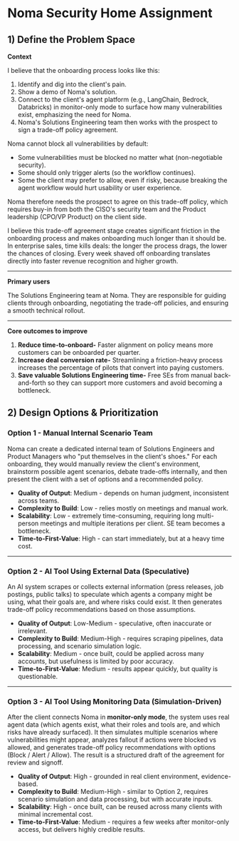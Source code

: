 # Noma Security Home Assignment

## **1) Define the Problem Space**

**Context**

I believe that the onboarding process looks like this:

1. Identify and dig into the client's pain.
2. Show a demo of Noma's solution.
3. Connect to the client's agent platform (e.g., LangChain, Bedrock, Databricks) in monitor-only mode to surface how many vulnerabilities exist, emphasizing the need for Noma.
4. Noma's Solutions Engineering team then works with the prospect to sign a trade-off policy agreement.

Noma cannot block all vulnerabilities by default:

- Some vulnerabilities must be blocked no matter what (non-negotiable security).
- Some should only trigger alerts (so the workflow continues).
- Some the client may prefer to allow, even if risky, because breaking the agent workflow would hurt usability or user experience.

Noma therefore needs the prospect to agree on this trade-off policy, which requires buy-in from both the CISO's security team and the Product leadership (CPO/VP Product) on the client side.

I believe this trade-off agreement stage creates significant friction in the onboarding process and makes onboarding much longer than it should be. In enterprise sales, time kills deals: the longer the process drags, the lower the chances of closing. Every week shaved off onboarding translates directly into faster revenue recognition and higher growth.

---

**Primary users**

The Solutions Engineering team at Noma. They are responsible for guiding clients through onboarding, negotiating the trade-off policies, and ensuring a smooth technical rollout.

---

**Core outcomes to improve**

1. **Reduce time-to-onboard-** Faster alignment on policy means more customers can be onboarded per quarter.
2. **Increase deal conversion rate-** Streamlining a friction-heavy process increases the percentage of pilots that convert into paying customers.
3. **Save valuable Solutions Engineering time-** Free SEs from manual back-and-forth so they can support more customers and avoid becoming a bottleneck.

## **2) Design Options & Prioritization**

### **Option 1 - Manual Internal Scenario Team**

Noma can create a dedicated internal team of Solutions Engineers and Product Managers who "put themselves in the client's shoes." For each onboarding, they would manually review the client's environment, brainstorm possible agent scenarios, debate trade-offs internally, and then present the client with a set of options and a recommended policy.

- **Quality of Output**: Medium - depends on human judgment, inconsistent across teams.
- **Complexity to Build**: Low - relies mostly on meetings and manual work.
- **Scalability**: Low - extremely time-consuming, requiring long multi-person meetings and multiple iterations per client. SE team becomes a bottleneck.
- **Time-to-First-Value**: High - can start immediately, but at a heavy time cost.

---

### **Option 2 - AI Tool Using External Data (Speculative)**

An AI system scrapes or collects external information (press releases, job postings, public talks) to speculate which agents a company might be using, what their goals are, and where risks could exist. It then generates trade-off policy recommendations based on those assumptions.

- **Quality of Output**: Low-Medium - speculative, often inaccurate or irrelevant.
- **Complexity to Build**: Medium-High - requires scraping pipelines, data processing, and scenario simulation logic.
- **Scalability**: Medium - once built, could be applied across many accounts, but usefulness is limited by poor accuracy.
- **Time-to-First-Value**: Medium - results appear quickly, but quality is questionable.

---

### **Option 3 - AI Tool Using Monitoring Data (Simulation-Driven)**

After the client connects Noma in **monitor-only mode**, the system uses real agent data (which agents exist, what their roles and tools are, and which risks have already surfaced). It then simulates multiple scenarios where vulnerabilities might appear, analyzes fallout if actions were blocked vs allowed, and generates trade-off policy recommendations with options (Block / Alert / Allow). The result is a structured draft of the agreement for review and signoff.

- **Quality of Output**: High - grounded in real client environment, evidence-based.
- **Complexity to Build**: Medium-High - similar to Option 2, requires scenario simulation and data processing, but with accurate inputs.
- **Scalability**: High - once built, can be reused across many clients with minimal incremental cost.
- **Time-to-First-Value**: Medium - requires a few weeks after monitor-only access, but delivers highly credible results.

